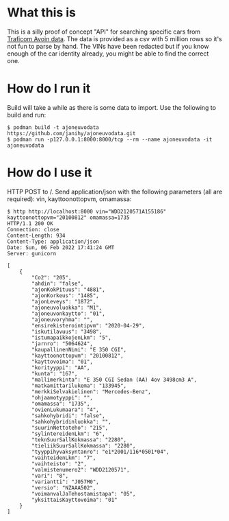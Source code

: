 # What this is
This is a silly proof of concept "API" for searching specific cars from [Traficom Avoin data](https://www.traficom.fi/fi/ajankohtaista/avoin-data). The data is provided as a csv with 5 million rows so it's not fun to parse by hand. The VINs have been redacted but if you know enough of the car identity already, you might be able to find the correct one.

# How do I run it
Build will take a while as there is some data to import. Use the following to build and run:
```
$ podman build -t ajoneuvodata https://github.com/janihy/ajoneuvodata.git
$ podman run -p127.0.0.1:8000:8000/tcp --rm --name ajoneuvodata -it ajoneuvodata
```

# How do I use it
HTTP POST to /. Send application/json with the following parameters (all are required): vin, kayttoonottopvm, omamassa:
```
$ http http://localhost:8000 vin="WDD2120571A155186" kayttoonottopvm="20100812" omamassa=1735
HTTP/1.1 200 OK
Connection: close
Content-Length: 934
Content-Type: application/json
Date: Sun, 06 Feb 2022 17:41:24 GMT
Server: gunicorn

[
    {
        "Co2": "205",
        "ahdin": "false",
        "ajonKokPituus": "4881",
        "ajonKorkeus": "1485",
        "ajonLeveys": "1872",
        "ajoneuvoluokka": "M1",
        "ajoneuvonkaytto": "01",
        "ajoneuvoryhma": "",
        "ensirekisterointipvm": "2020-04-29",
        "iskutilavuus": "3498",
        "istumapaikkojenLkm": "5",
        "jarnro": "5064624",
        "kaupallinenNimi": "E 350 CGI",
        "kayttoonottopvm": "20100812",
        "kayttovoima": "01",
        "korityyppi": "AA",
        "kunta": "167",
        "mallimerkinta": "E 350 CGI Sedan (AA) 4ov 3498cm3 A",
        "matkamittarilukema": "133945",
        "merkkiSelvakielinen": "Mercedes-Benz",
        "ohjaamotyyppi": "",
        "omamassa": "1735",
        "ovienLukumaara": "4",
        "sahkohybridi": "false",
        "sahkohybridinluokka": "",
        "suurinNettoteho": "215",
        "sylintereidenLkm": "6",
        "teknSuurSallKokmassa": "2280",
        "tieliikSuurSallKokmassa": "2280",
        "tyyppihyvaksyntanro": "e1*2001/116*0501*04",
        "vaihteidenLkm": "7",
        "vaihteisto": "2",
        "valmistenumero2": "WDD2120571",
        "vari": "8",
        "variantti": "J057M0",
        "versio": "NZAAA502",
        "voimanvalJaTehostamistapa": "05",
        "yksittaisKayttovoima": "01"
    }
]
```
